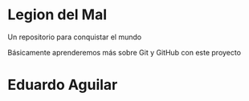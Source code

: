 # Legion del Mal
Un repositorio para conquistar el mundo

Básicamente aprenderemos más sobre Git y GitHub con este proyecto


# Eduardo Aguilar
